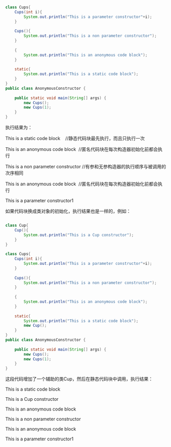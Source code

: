 
```java

class Cups{
	Cups(int i){
		System.out.println("This is a parameter constructor"+i);
	}
	
	Cups(){
		System.out.println("This is a non parameter constructor");
	}
 
	{
		System.out.println("This is an anonymous code block");
	}
 
	static{		
		System.out.println("This is a static code block");
	}
}
public class AnonymousConstructor {
 
	public static void main(String[] args) {
		new Cups();
		new Cups(1);
	}
}


```

执行结果为：

This is a static code block    //静态代码块最先执行，而且只执行一次

This is an anonymous code block  //匿名代码块在每次构造器初始化前都会执行

This is a non parameter constructor //有参和无参构造器的执行顺序与被调用的次序相同

This is an anonymous code block  //匿名代码块在每次构造器初始化前都会执行

This is a parameter constructor1


如果代码块换成类对象的初始化，执行结果也是一样的，例如：

```java

class Cup{
	Cup(){
		System.out.println("This is a Cup constructor");
	}
}
 
class Cups{
	Cups(int i){
		System.out.println("This is a parameter constructor"+i);
	}
	
	Cups(){
		System.out.println("This is a non parameter constructor");
	}
 
	{
		System.out.println("This is an anonymous code block");
	}
 
	static{		
		System.out.println("This is a static code block");
		new Cup();
	}
}
public class AnonymousConstructor {
 
	public static void main(String[] args) {
		new Cups();
		new Cups(1);
	}
}

```

这段代码增加了一个辅助的类Cup，然后在静态代码块中调用，执行结果：

This is a static code block

This is a Cup constructor

This is an anonymous code block

This is a non parameter constructor

This is an anonymous code block

This is a parameter constructor1

